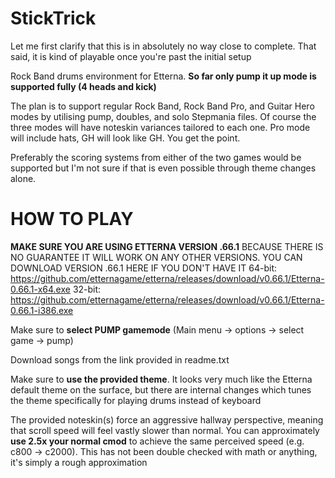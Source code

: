 # StickTrick
Let me first clarify that this is in absolutely no way close to complete. That said, it is kind of playable once you're past the initial setup

Rock Band drums environment for Etterna. **So far only pump it up mode is supported fully (4 heads and kick)**

The plan is to support regular Rock Band, Rock Band Pro, and Guitar Hero modes by utilising pump, doubles, and solo Stepmania files. Of course the three modes will have noteskin variances tailored to each one. Pro mode will include hats, GH will look like GH. You get the point.

Preferably the scoring systems from either of the two games would be supported but I'm not sure if that is even possible through theme changes alone.


# HOW TO PLAY

**MAKE SURE YOU ARE USING ETTERNA VERSION .66.1** BECAUSE THERE IS NO GUARANTEE IT WILL WORK ON ANY OTHER VERSIONS. YOU CAN DOWNLOAD VERSION .66.1 HERE IF YOU DON'T HAVE IT
64-bit: https://github.com/etternagame/etterna/releases/download/v0.66.1/Etterna-0.66.1-x64.exe
32-bit: https://github.com/etternagame/etterna/releases/download/v0.66.1/Etterna-0.66.1-i386.exe

Make sure to **select PUMP gamemode** (Main menu -> options -> select game -> pump)

Download songs from the link provided in readme.txt

Make sure to **use the provided theme**. It looks very much like the Etterna default theme on the surface, but there are internal changes which tunes the theme specifically for playing drums instead of keyboard

The provided noteskin(s) force an aggressive hallway perspective, meaning that scroll speed will feel vastly slower than normal. You can approximately **use 2.5x your normal cmod** to achieve the same perceived speed (e.g. c800 -> c2000). This has not been double checked with math or anything, it's simply a rough approximation
